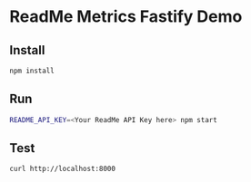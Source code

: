 # ReadMe Metrics Fastify Demo

## Install

```sh
npm install
```

## Run

```sh
README_API_KEY=<Your ReadMe API Key here> npm start
```

## Test

```sh
curl http://localhost:8000
```
